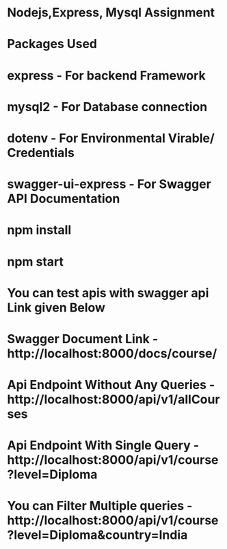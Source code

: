 # Nodejs,Express, Mysql Assignment

# Packages Used
# express - For backend Framework
# mysql2 - For Database connection
# dotenv - For Environmental Virable/ Credentials
# swagger-ui-express - For Swagger API Documentation



# npm install

# npm start 



# You can test apis with swagger api Link given Below

# Swagger Document Link - http://localhost:8000/docs/course/

# Api Endpoint Without Any  Queries - http://localhost:8000/api/v1/allCourses

# Api Endpoint With Single  Query - http://localhost:8000/api/v1/course?level=Diploma

# You can Filter Multiple queries - http://localhost:8000/api/v1/course?level=Diploma&country=India


